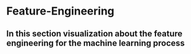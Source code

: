 # Feature-Engineering
## In this section visualization about the feature engineering for the machine learning process 
